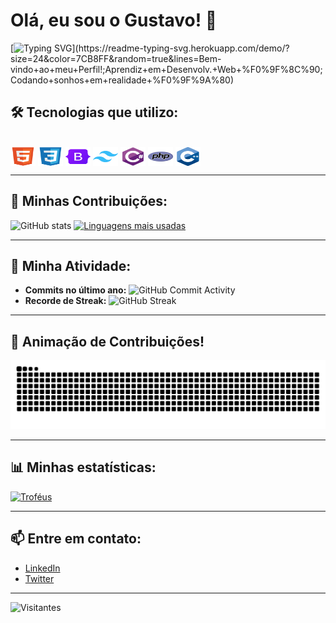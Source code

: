 # Olá, eu sou o Gustavo! 🐍

[![Typing SVG](https://readme-typing-svg.herokuapp.com?font=Fira+Code&size=24&pause=1000&color=FF5733&center=true&vCenter=true&width=435&lines=Bem-vindo+ao+meu+perfil!;Desenvolvedor+de+software+fullstack!)](https://readme-typing-svg.herokuapp.com/demo/?size=24&color=7CB8FF&random=true&lines=Bem-vindo+ao+meu+Perfil!;Aprendiz+em+Desenvolv.+Web+%F0%9F%8C%90;Codando+sonhos+em+realidade+%F0%9F%9A%80)

## 🛠️ Tecnologias que utilizo:

<div style="display: inline_block"><br>
  <img align="center" alt="HTML5" height="30" width="40" src="https://raw.githubusercontent.com/devicons/devicon/master/icons/html5/html5-original.svg">
  <img align="center" alt="CSS3" height="30" width="40" src="https://raw.githubusercontent.com/devicons/devicon/master/icons/css3/css3-original.svg">
  <img align="center" alt="Bootstrap" height="30" width="40" src="https://raw.githubusercontent.com/devicons/devicon/master/icons/bootstrap/bootstrap-original.svg">
  <img align="center" alt="Tailwind" height="30" width="40" src="https://raw.githubusercontent.com/devicons/devicon/master/icons/tailwindcss/tailwindcss-original.svg">
  <img align="center" alt="CSharp" height="30" width="40" src="https://raw.githubusercontent.com/devicons/devicon/master/icons/csharp/csharp-original.svg">
  <img align="center" alt="PHP" height="30" width="40" src="https://raw.githubusercontent.com/devicons/devicon/master/icons/php/php-original.svg">
  <img align="center" alt="CPlusPlus" height="30" width="40" src="https://raw.githubusercontent.com/devicons/devicon/master/icons/cplusplus/cplusplus-original.svg">
</div>

---

## 🌟 Minhas Contribuições:

![GitHub stats](https://github-readme-stats.vercel.app/api?username=fakersl&show_icons=true&theme=dracula)
[![Linguagens mais usadas](https://github-readme-stats.vercel.app/api/top-langs/?username=fakersl&layout=compact&theme=dracula)](https://github.com/anuraghazra/github-readme-stats)

---

## 🚀 Minha Atividade:

- **Commits no último ano:** ![GitHub Commit Activity](https://github-readme-streak-stats.herokuapp.com/?user=fakersl&theme=dracula)
- **Recorde de Streak:** ![GitHub Streak](https://github-readme-streak-stats.herokuapp.com?user=fakersl&theme=dracula&date_format=M%20j%5B%2C%20Y%5D)

---

## 🐍 Animação de Contribuições!

![Snake animation](https://github.com/fakersl/fakersl/blob/output/github-contribution-grid-snake.svg)

---

## 📊 Minhas estatísticas:

[![Troféus](https://github-profile-trophy.vercel.app/?username=fakersl&theme=dracula&margin-w=15)](https://github.com/ryo-ma/github-profile-trophy)

---

## 📫 Entre em contato:

- [LinkedIn](https://linkedin.com/in/seuperfil)
- [Twitter](https://twitter.com/seuperfil)

---

![Visitantes](https://visitor-badge.laobi.icu/badge?page_id=fakersl.fakersl)
